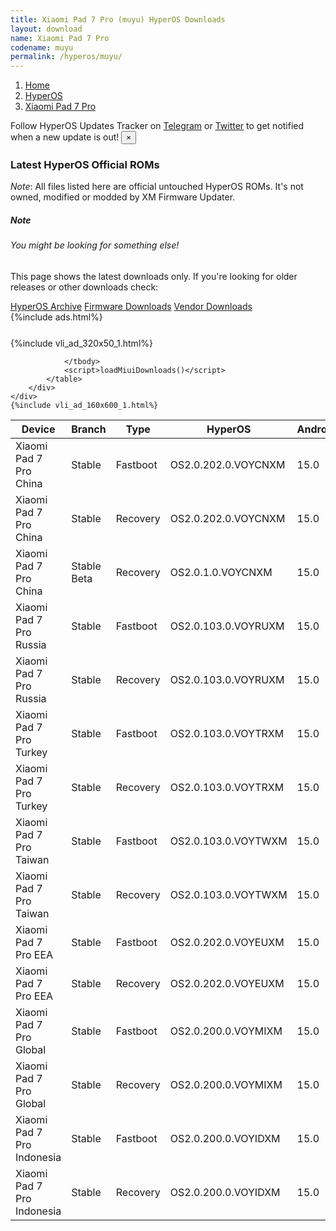```yaml
---
title: Xiaomi Pad 7 Pro (muyu) HyperOS Downloads
layout: download
name: Xiaomi Pad 7 Pro
codename: muyu
permalink: /hyperos/muyu/
---
```

<nav aria-label="breadcrumb">
    <ol class="breadcrumb">
        <li class="breadcrumb-item"><a href="/">Home</a></li>
        <li class="breadcrumb-item"><a href="/hyperos/">HyperOS</a></li>
        <li class="breadcrumb-item active" aria-current="page"><a href="/hyperos/muyu/">Xiaomi Pad 7 Pro</a></li>
    </ol>
</nav>
<div class="alert alert-primary alert-dismissible fade show" role="alert">
    Follow HyperOS Updates Tracker on <a href="https://t.me/MIUIUpdatesTracker" class="alert-link">Telegram</a>
     or <a href="https://twitter.com/MiFwUpdater" class="alert-link">Twitter</a> to get notified when a new update is out!
    <button type="button" class="close" data-dismiss="alert" aria-label="Close">
        <span aria-hidden="true">&times;</span>
    </button>
</div>

### Latest HyperOS Official ROMs
*Note*: All files listed here are official untouched HyperOS ROMs. It's not owned, modified or modded by XM Firmware Updater.
<div class="card">
  <div class="card-body">
    <h5 class="card-title">Note</h5>
    <h6 class="card-subtitle mb-2 text-muted">You might be looking for something else!</h6>
    <p class="card-text">This page shows the latest downloads only.
     If you're looking for older releases or other downloads check:</p>
    <a href="/archive/hyperos/muyu/" class="card-link">HyperOS Archive</a>
    <a href="/firmware/muyu/" class="card-link">Firmware Downloads</a>
    <a href="/vendor/muyu/" class="card-link">Vendor Downloads</a>
  </div>
</div>
{%include ads.html%}
<div class="row justify-content-center">
    <div class="col-10">
        <div class="table-responsive-md" style="margin-top: 25px;">
            {%include vli_ad_320x50_1.html%}
            <table id="miui" class="display dt-responsive nowrap compact table table-striped table-hover table-sm">
                <thead class="thead-dark">
                    <tr>
                        <th data-ref="device">Device</th>
                        <th data-ref="branch">Branch</th>
                        <th data-ref="type">Type</th>
                        <th data-ref="miui">HyperOS</th>
                        <th data-ref="android">Android</th>
                        <th data-ref="size">Size</th>
                        <th data-ref="size">Date</th>
                        <th data-ref="link">Link</th>
                    </tr>
                </thead>
                <tbody>
                <tr><td>Xiaomi Pad 7 Pro China</td><td>Stable</td><td>Fastboot</td><td>OS2.0.202.0.VOYCNXM</td><td>15.0</td><td>9.5 GB</td><td>2025-05-30</td><td><a href="/hyperos/muyu/stable/OS2.0.202.0.VOYCNXM/">Download</a></td></tr>
<tr><td>Xiaomi Pad 7 Pro China</td><td>Stable</td><td>Recovery</td><td>OS2.0.202.0.VOYCNXM</td><td>15.0</td><td>8.3 GB</td><td>2025-06-03</td><td><a href="/hyperos/muyu/stable/OS2.0.202.0.VOYCNXM/">Download</a></td></tr>
<tr><td>Xiaomi Pad 7 Pro China</td><td>Stable Beta</td><td>Recovery</td><td>OS2.0.1.0.VOYCNXM</td><td>15.0</td><td>7.9 GB</td><td>2024-10-29</td><td><a href="/hyperos/muyu/stable beta/OS2.0.1.0.VOYCNXM/">Download</a></td></tr>
<tr><td>Xiaomi Pad 7 Pro Russia</td><td>Stable</td><td>Fastboot</td><td>OS2.0.103.0.VOYRUXM</td><td>15.0</td><td>7.8 GB</td><td>2025-05-14</td><td><a href="/hyperos/muyu/stable/OS2.0.103.0.VOYRUXM/">Download</a></td></tr>
<tr><td>Xiaomi Pad 7 Pro Russia</td><td>Stable</td><td>Recovery</td><td>OS2.0.103.0.VOYRUXM</td><td>15.0</td><td>5.9 GB</td><td>2025-05-24</td><td><a href="/hyperos/muyu/stable/OS2.0.103.0.VOYRUXM/">Download</a></td></tr>
<tr><td>Xiaomi Pad 7 Pro Turkey</td><td>Stable</td><td>Fastboot</td><td>OS2.0.103.0.VOYTRXM</td><td>15.0</td><td>7.1 GB</td><td>2025-05-14</td><td><a href="/hyperos/muyu/stable/OS2.0.103.0.VOYTRXM/">Download</a></td></tr>
<tr><td>Xiaomi Pad 7 Pro Turkey</td><td>Stable</td><td>Recovery</td><td>OS2.0.103.0.VOYTRXM</td><td>15.0</td><td>6.0 GB</td><td>2025-05-24</td><td><a href="/hyperos/muyu/stable/OS2.0.103.0.VOYTRXM/">Download</a></td></tr>
<tr><td>Xiaomi Pad 7 Pro Taiwan</td><td>Stable</td><td>Fastboot</td><td>OS2.0.103.0.VOYTWXM</td><td>15.0</td><td>6.9 GB</td><td>2025-05-14</td><td><a href="/hyperos/muyu/stable/OS2.0.103.0.VOYTWXM/">Download</a></td></tr>
<tr><td>Xiaomi Pad 7 Pro Taiwan</td><td>Stable</td><td>Recovery</td><td>OS2.0.103.0.VOYTWXM</td><td>15.0</td><td>5.9 GB</td><td>2025-05-24</td><td><a href="/hyperos/muyu/stable/OS2.0.103.0.VOYTWXM/">Download</a></td></tr>
<tr><td>Xiaomi Pad 7 Pro EEA</td><td>Stable</td><td>Fastboot</td><td>OS2.0.202.0.VOYEUXM</td><td>15.0</td><td>7.3 GB</td><td>2025-07-22</td><td><a href="/hyperos/muyu/stable/OS2.0.202.0.VOYEUXM/">Download</a></td></tr>
<tr><td>Xiaomi Pad 7 Pro EEA</td><td>Stable</td><td>Recovery</td><td>OS2.0.202.0.VOYEUXM</td><td>15.0</td><td>6.2 GB</td><td>2025-08-24</td><td><a href="/hyperos/muyu/stable/OS2.0.202.0.VOYEUXM/">Download</a></td></tr>
<tr><td>Xiaomi Pad 7 Pro Global</td><td>Stable</td><td>Fastboot</td><td>OS2.0.200.0.VOYMIXM</td><td>15.0</td><td>7.5 GB</td><td>2025-07-22</td><td><a href="/hyperos/muyu/stable/OS2.0.200.0.VOYMIXM/">Download</a></td></tr>
<tr><td>Xiaomi Pad 7 Pro Global</td><td>Stable</td><td>Recovery</td><td>OS2.0.200.0.VOYMIXM</td><td>15.0</td><td>6.2 GB</td><td>2025-08-24</td><td><a href="/hyperos/muyu/stable/OS2.0.200.0.VOYMIXM/">Download</a></td></tr>
<tr><td>Xiaomi Pad 7 Pro Indonesia</td><td>Stable</td><td>Fastboot</td><td>OS2.0.200.0.VOYIDXM</td><td>15.0</td><td>7.3 GB</td><td>2025-07-22</td><td><a href="/hyperos/muyu/stable/OS2.0.200.0.VOYIDXM/">Download</a></td></tr>
<tr><td>Xiaomi Pad 7 Pro Indonesia</td><td>Stable</td><td>Recovery</td><td>OS2.0.200.0.VOYIDXM</td><td>15.0</td><td>6.2 GB</td><td>2025-08-24</td><td><a href="/hyperos/muyu/stable/OS2.0.200.0.VOYIDXM/">Download</a></td></tr>

                </tbody>
                <script>loadMiuiDownloads()</script>
            </table>
        </div>
    </div>
    {%include vli_ad_160x600_1.html%}
</div>
